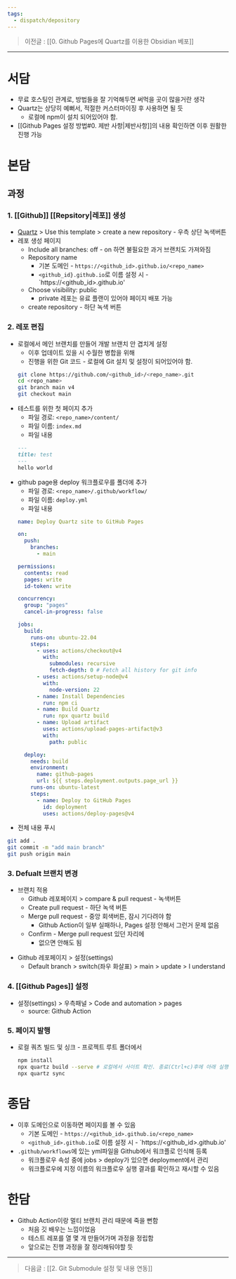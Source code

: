 ```yaml
---
tags:
  - dispatch/depository
---
```

> 이전글 : [[0. Github Pages에 Quartz를 이용한 Obsidian 베포]]
---
# 서담
- 무료 호스팅인 관계로, 방법들을 잘 기억해두면 써먹을 곳이 많을거란 생각
- Quartz는 상당히 예뻐서, 적절한 커스터마이징 후 사용하면 될 듯
	- 로컬에 npm이 설치 되어있어야 함. 
- [[Github Pages 설정 방법#0. 제반 사항|제반사항]]의 내용 확인하면 이후 원활한 진행 가능


# 본담
## 과정
### 1. [[Github]] [[Repsitory|레포]] 생성
- [Quartz](https://github.com/jackyzha0/quartz) > Use this template > create a new repository - 우측 상단 녹색버튼
- 레포 생성 페이지
	- Include all branches: off - on 하면 불필요한 과거 브랜치도 가져와짐
	- Repository name 
		- 기본 도메인 - `https://<github_id>.github.io/<repo_name>` 
		- `<github_id}.github.io`로 이름 설정 시 - `https://<github_id>.github.io'
	- Choose visibility: public
		- private 레포는 유료 플랜이 있어야 페이지 배포 가능
	- create repository - 하단 녹색 버튼

### 2. 레포 편집
- 로컬에서 메인 브랜치를 만들어 개발 브랜치 안 겹치게 설정
	- 이후 업데이트 있을 시 수월한 병합을 위해
	- 진행을 위한 Git 코드 - 로컬에 Git 설치 및 설정이 되어있어야 함.
	```bash
	git clone https://github.com/<github_id>/<repo_name>.git
	cd <repo_name>
	git branch main v4
	git checkout main
	```
- 테스트를 위한 첫 페이지 추가 
	- 파일 경로: `<repo_name>/content/`
	- 파일 이름: `index.md`
	- 파일 내용
	```markdown
	---
	title: test
	---
	hello world
	```
- github page용 deploy 워크플로우를 폴더에 추가 
	- 파일 경로: `<repo_name>/.github/workflow/`
	- 파일 이름: `deploy.yml` 
	- 파일 내용
	```yaml
	name: Deploy Quartz site to GitHub Pages
	
	on:
	  push:
	    branches:
	      - main
	
	permissions:
	  contents: read
	  pages: write
	  id-token: write
	
	concurrency:
	  group: "pages"
	  cancel-in-progress: false
	
	jobs:
	  build:
	    runs-on: ubuntu-22.04
	    steps:
	      - uses: actions/checkout@v4
	        with:
	          submodules: recursive
	          fetch-depth: 0 # Fetch all history for git info
	      - uses: actions/setup-node@v4
	        with:
	          node-version: 22
	      - name: Install Dependencies
	        run: npm ci
	      - name: Build Quartz
	        run: npx quartz build
	      - name: Upload artifact
	        uses: actions/upload-pages-artifact@v3
	        with:
	          path: public
	
	  deploy:
	    needs: build
	    environment:
	      name: github-pages
	      url: ${{ steps.deployment.outputs.page_url }}
	    runs-on: ubuntu-latest
	    steps:
	      - name: Deploy to GitHub Pages
	        id: deployment
	        uses: actions/deploy-pages@v4
	```
- 전체 내용 푸시
```bash
git add .
git commit -m "add main branch"
git push origin main
```

### 3. Defualt 브랜치 변경 
+ 브랜치 적용
	+ Github 레포페이지 > compare & pull request - 녹색버튼
	+ Create pull request - 하단 녹색 버튼
	+ Merge pull request - 중앙 회색버튼, 잠시 기다려야 함 
		+ Github Action이 일부 실패하나, Pages 설정 안해서 그런거 문제 없음 
	+ Confirm - Merge pull request 있던 자리에
		+ 없으면 안해도 됨
- Github 레포페이지 > 설정(settings)
	- Default branch > switch(좌우 화살표) > main > update > I understand

### 4. [[Github Pages]] 설정
- 설정(settings) > 우측패널 > Code and automation > pages 
	- source: Github Action 

### 5. 페이지 발행
+ 로컬 쿼츠 빌드 및 싱크 - 프로젝트 루트 폴더에서
	```bash
	npm install 
	npx quartz build --serve # 로컬에서 사이트 확인. 종료(Ctrl+c)후에 아래 실행
	npx quartz sync 
	```


# 종담
- 이후 도메인으로 이동하면 페이지를 볼 수 있음
	- 기본 도메인 - `https://<github_id>.github.io/<repo_name>` 
	- `<github_id>.github.io`로 이름 설정 시 - `https://<github_id>.github.io'
- `.github/workflows`에 있는 yml파일을 Github에서 워크플로 인식해 등록
	- 워크플로우 속성 중에 jobs > deploy가 있으면 deployment에서 관리
	- 워크플로우에 지정 이름의 워크플로우 실행 결과를 확인하고 재시할 수 있음


# 한담
+ Github Action이랑 멀티 브랜치 관리 때문에 죽을 뻔함
	+ 처음 깃 배우는 느낌이었음
	+ 테스트 레포를 열 몇 개 만들어가며 과정을 정립함
	+ 앞으로는 진행 과정을 잘 정리해둬야할 듯
---
> 다음글 : [[2. Git Submodule 설정 및 내용 연동]]
